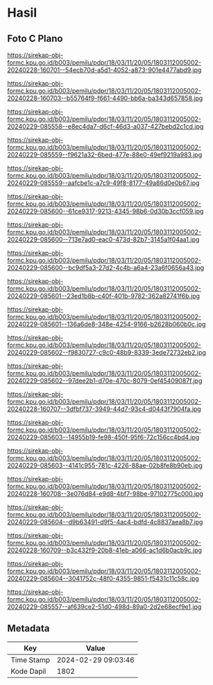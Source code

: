 # Hasil

## Foto C Plano

https://sirekap-obj-formc.kpu.go.id/b003/pemilu/pdpr/18/03/11/20/05/1803112005002-20240228-160701--54ecb70d-a5d1-4052-a873-901e4477abd9.jpg

https://sirekap-obj-formc.kpu.go.id/b003/pemilu/pdpr/18/03/11/20/05/1803112005002-20240228-160703--b55764f9-f661-4490-bb6a-ba343d657858.jpg

https://sirekap-obj-formc.kpu.go.id/b003/pemilu/pdpr/18/03/11/20/05/1803112005002-20240229-085558--e8ec4da7-d6cf-46d3-a037-427bebd2c1cd.jpg

https://sirekap-obj-formc.kpu.go.id/b003/pemilu/pdpr/18/03/11/20/05/1803112005002-20240229-085559--f9621a32-6bed-477e-88e0-49ef9219a983.jpg

https://sirekap-obj-formc.kpu.go.id/b003/pemilu/pdpr/18/03/11/20/05/1803112005002-20240229-085559--aafcbe1c-a7c9-49f8-8177-49a86d0e0b67.jpg

https://sirekap-obj-formc.kpu.go.id/b003/pemilu/pdpr/18/03/11/20/05/1803112005002-20240229-085600--61ce9317-9213-4345-98b6-0d30b3ccf059.jpg

https://sirekap-obj-formc.kpu.go.id/b003/pemilu/pdpr/18/03/11/20/05/1803112005002-20240229-085600--713e7ad0-eac0-473d-82b7-3145a1f04aa1.jpg

https://sirekap-obj-formc.kpu.go.id/b003/pemilu/pdpr/18/03/11/20/05/1803112005002-20240229-085600--bc9df5a3-27d2-4c4b-a6a4-23a6f0656a43.jpg

https://sirekap-obj-formc.kpu.go.id/b003/pemilu/pdpr/18/03/11/20/05/1803112005002-20240229-085601--23ed1b8b-c40f-401b-9782-362a82741f6b.jpg

https://sirekap-obj-formc.kpu.go.id/b003/pemilu/pdpr/18/03/11/20/05/1803112005002-20240229-085601--136a6de8-348e-4254-9166-b2628b060b0c.jpg

https://sirekap-obj-formc.kpu.go.id/b003/pemilu/pdpr/18/03/11/20/05/1803112005002-20240229-085602--f9830727-c9c0-48b9-8339-3ede72732eb2.jpg

https://sirekap-obj-formc.kpu.go.id/b003/pemilu/pdpr/18/03/11/20/05/1803112005002-20240229-085602--97dee2b1-d70e-470c-8079-0ef45409087f.jpg

https://sirekap-obj-formc.kpu.go.id/b003/pemilu/pdpr/18/03/11/20/05/1803112005002-20240228-160707--3dfbf737-3949-44d7-93c4-d0443f7904fa.jpg

https://sirekap-obj-formc.kpu.go.id/b003/pemilu/pdpr/18/03/11/20/05/1803112005002-20240229-085603--14955b19-fe98-450f-95f6-72c156cc4bd4.jpg

https://sirekap-obj-formc.kpu.go.id/b003/pemilu/pdpr/18/03/11/20/05/1803112005002-20240229-085603--4141c955-781c-4226-88ae-02b8fe8b90eb.jpg

https://sirekap-obj-formc.kpu.go.id/b003/pemilu/pdpr/18/03/11/20/05/1803112005002-20240228-160708--3e076d84-e9d8-4bf7-98be-97102775c000.jpg

https://sirekap-obj-formc.kpu.go.id/b003/pemilu/pdpr/18/03/11/20/05/1803112005002-20240229-085604--d9b63491-d9f5-4ac4-bdfd-4c8837aea8b7.jpg

https://sirekap-obj-formc.kpu.go.id/b003/pemilu/pdpr/18/03/11/20/05/1803112005002-20240228-160709--b3c432f9-20b8-41eb-a066-ac1d6b0acb9c.jpg

https://sirekap-obj-formc.kpu.go.id/b003/pemilu/pdpr/18/03/11/20/05/1803112005002-20240229-085604--3041752c-48f0-4355-9851-f5431c11c58c.jpg

https://sirekap-obj-formc.kpu.go.id/b003/pemilu/pdpr/18/03/11/20/05/1803112005002-20240229-085557--af639ce2-51d0-498d-89a0-2d2e68ecf9e1.jpg


## Metadata

| Key        | Value               |
| ---------- | ------------------- |
| Time Stamp | 2024-02-29 09:03:46 |
| Kode Dapil | 1802                |



